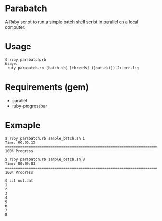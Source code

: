 # Parabatch

A Ruby script to run a simple batch shell script in parallel on a local computer.

# Usage

```
$ ruby parabatch.rb
Usage:
 ruby parabatch.rb [batch.sh] [threads] ([out.dat]) 2> err.log 
```

# Requirements (gem)

* parallel 
* ruby-progressbar

# Exmaple

```
$ ruby parabatch.rb sample_batch.sh 1
Time: 00:00:15 =================================================================================================================== 100% Progress

$ ruby parabatch.rb sample_batch.sh 8
Time: 00:00:03 =================================================================================================================== 100% Progress

$ cat out.dat
1
2
3
4
5
6
7
8
```

